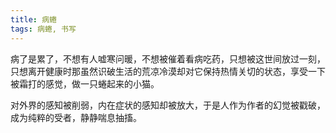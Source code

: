 ```yaml
---
title: 病蜷
tags: 病蜷, 书写
---
```



病了是累了，不想有人嘘寒问暖，不想被催着看病吃药，只想被这世间放过一刻，只想离开健康时那虽然识破生活的荒凉冷漠却对它保持热情关切的状态，享受一下被霜打的感觉，做一只蜷起来的小猫。

对外界的感知被削弱，内在症状的感知却被放大，于是人作为作者的幻觉被戳破，成为纯粹的受者，静静喘息抽搐。

